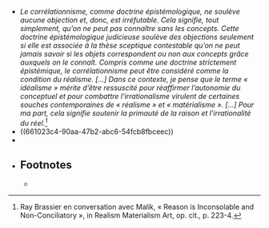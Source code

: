- *Le corrélationnisme, comme doctrine épistémologique, ne soulève aucune objection et, donc, est irréfutable. Cela signifie, tout simplement, qu’on ne peut pas connaître sans les concepts. Cette doctrine épistémologique judicieuse soulève des objections seulement si elle est associée à la thèse sceptique contestable qu’on ne peut jamais savoir si les objets correspondent ou non aux concepts grâce auxquels on le connaît. Compris comme une doctrine strictement épistémique, le corrélationnisme peut être considéré comme la condition du réalisme. […] Dans ce contexte, je pense que le terme « idéalisme » mérite d’être ressuscité pour réaffirmer l’autonomie du conceptuel et pour combattre l’irrationalisme virulent de certaines souches contemporaines de « réalisme » et « matérialisme ». […] Pour ma part, cela signifie soutenir la primauté de la raison et l’irrationalité du réel.[^1]*
- ((661023c4-90aa-47b2-abc6-54fcb8fbceec))
-
- ## Footnotes
	- [^1]: Ray Brassier en conversation avec Malik, « Reason is Inconsolable and
	  Non-Conciliatory », in Realism Materialism Art, op. cit., p. 223-4.